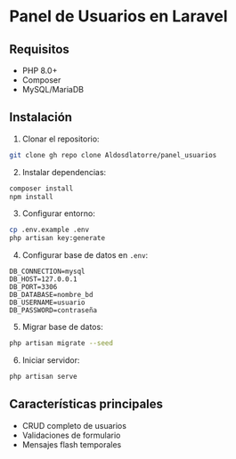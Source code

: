 # Panel de Usuarios en Laravel

## Requisitos
- PHP 8.0+
- Composer
- MySQL/MariaDB

## Instalación

1. Clonar el repositorio:
```bash
git clone gh repo clone Aldosdlatorre/panel_usuarios

```

2. Instalar dependencias:
```bash
composer install
npm install
```

3. Configurar entorno:
```bash
cp .env.example .env
php artisan key:generate
```

4. Configurar base de datos en `.env`:
```env
DB_CONNECTION=mysql
DB_HOST=127.0.0.1
DB_PORT=3306
DB_DATABASE=nombre_bd
DB_USERNAME=usuario
DB_PASSWORD=contraseña
```

5. Migrar base de datos:
```bash
php artisan migrate --seed
```

6. Iniciar servidor:
```bash
php artisan serve
```

## Características principales
- CRUD completo de usuarios
- Validaciones de formulario
- Mensajes flash temporales
